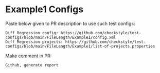 # Example1 Configs
Paste below given to PR description to use such test configs:
```
Diff Regression config: https://github.com/checkstyle/test-configs/blob/main/FileLength/Example1/config.xml
Diff Regression projects: https://github.com/checkstyle/test-configs/blob/main/FileLength/Example1/list-of-projects.properties
```
Make comment in PR:
```
Github, generate report
```
